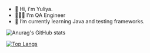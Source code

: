 - 👋 Hi, i'm Yuliya.
- 👩🏼‍💻 I’m QA Engineer
- 🌱 I’m currently learning Java and testing frameworks.

<!---
juliaCodeGirl/juliaCodeGirl is a ✨ special ✨ repository because its `README.md` (this file) appears on your GitHub profile.
You can click the Preview link to take a look at your changes.
--->


![Anurag's GitHub stats](https://github-readme-stats.vercel.app/api?username=juliaCodeGirl&show_icons=true&theme=dracula&count_private=true&hide=contribs)


[![Top Langs](https://github-readme-stats.vercel.app/api/top-langs/?username=juliaCodeGirl&layout=compact)](https://github.com/juliaCodeGirl/github-readme-stats)




